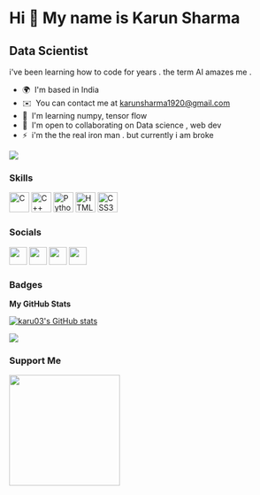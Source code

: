 Hi 👋 My name is Karun Sharma
=============================

Data Scientist
--------------

i've been learning how to code for years . the term AI amazes me .

* 🌍  I'm based in India
* ✉️  You can contact me at [karunsharma1920@gmail.com](mailto:karunsharma1920@gmail.com)
* 🧠  I'm learning numpy, tensor flow
* 🤝  I'm open to collaborating on Data science , web dev
* ⚡  i'm the the real iron man . but currently i am broke

<a href="https://www.twitter.com/krun.03" target="_blank" rel="noreferrer"><img
src="https://img.shields.io/twitter/follow/krun.03?logo=twitter&style=for-the-badge&color=ef4444&labelColor=1c1917"
/></a>

### Skills

<p align="left">
<a href="https://docs.microsoft.com/en-us/cpp/?view=msvc-170" target="_blank" rel="noreferrer"><img src="https://raw.githubusercontent.com/danielcranney/readme-generator/main/public/icons/skills/c-colored.svg" width="36" height="36" alt="C" /></a>
<a href="https://docs.microsoft.com/en-us/cpp/?view=msvc-170" target="_blank" rel="noreferrer"><img src="https://raw.githubusercontent.com/danielcranney/readme-generator/main/public/icons/skills/cplusplus-colored.svg" width="36" height="36" alt="C++" /></a>
<a href="https://www.python.org/" target="_blank" rel="noreferrer"><img src="https://raw.githubusercontent.com/danielcranney/readme-generator/main/public/icons/skills/python-colored.svg" width="36" height="36" alt="Python" /></a>
<a href="https://developer.mozilla.org/en-US/docs/Glossary/HTML5" target="_blank" rel="noreferrer"><img src="https://raw.githubusercontent.com/danielcranney/readme-generator/main/public/icons/skills/html5-colored.svg" width="36" height="36" alt="HTML5" /></a>
<a href="https://www.w3.org/TR/CSS/#css" target="_blank" rel="noreferrer"><img src="https://raw.githubusercontent.com/danielcranney/readme-generator/main/public/icons/skills/css3-colored.svg" width="36" height="36" alt="CSS3" /></a>
</p>


### Socials

<p align="left"> <a href="https://www.github.com/karu03" target="_blank" rel="noreferrer"><img src="https://raw.githubusercontent.com/danielcranney/readme-generator/main/public/icons/socials/github.svg" width="32" height="32" /></a> <a href="http://www.instagram.com/__krun.03__" target="_blank" rel="noreferrer"><img src="https://raw.githubusercontent.com/danielcranney/readme-generator/main/public/icons/socials/instagram.svg" width="32" height="32" /></a> <a href="http://www.medium.com/krun.03" target="_blank" rel="noreferrer"><img src="https://raw.githubusercontent.com/danielcranney/readme-generator/main/public/icons/socials/medium.svg" width="32" height="32" /></a> <a href="https://www.twitter.com/krun.03" target="_blank" rel="noreferrer"><img src="https://raw.githubusercontent.com/danielcranney/readme-generator/main/public/icons/socials/twitter.svg" width="32" height="32" /></a></p>

### Badges

<b>My GitHub Stats</b>

<a href="http://www.github.com/karu03"><img src="https://github-readme-stats.vercel.app/api?username=karu03&show_icons=true&hide=&count_private=true&title_color=10b981&text_color=ffffff&icon_color=ef4444&bg_color=1c1917&hide_border=true&show_icons=true" alt="karu03's GitHub stats" /></a>

<a href="http://www.github.com/karu03"><img src="https://github-readme-streak-stats.herokuapp.com/?user=karu03&stroke=ffffff&background=1c1917&ring=10b981&fire=10b981&currStreakNum=ffffff&currStreakLabel=10b981&sideNums=ffffff&sideLabels=ffffff&dates=ffffff&hide_border=true" /></a>

### Support Me

<a href="https://www.buymeacoffee.com/KarunSharma"><img src="https://cdn.buymeacoffee.com/buttons/v2/default-yellow.png" width="200" /></a>
